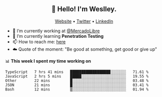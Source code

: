 <h2 align="center">👋 Hello! I'm Weslley.</h2>
<p align="center">
  <a href="http://weslleyneri.com.br">Website</a> •
  <a href="https://twitter.com/Weslley_Neri">Twitter</a> •
  <a href="https://www.linkedin.com/in/weslley-neri-3658908b">LinkedIn</a>
</p>


- 🔭 I’m currently working at [@MercadoLibre](https://github.com/mercadolibre)
- 🌱 I’m currently learning **Penetration Testing**
- 📫 How to reach me: [here](mailto:weslley39@gmail.com)
- ☁️ Quote of the moment: "Be good at something, get good or give up"

📊 **This week I spent my time working on**
<!--START_SECTION:waka-->
```text
TypeScript   7 hrs 41 mins   ██████████████████░░░░░░░   71.61 % 
JavaScript   2 hrs 5 mins    █████░░░░░░░░░░░░░░░░░░░░   19.55 % 
Other        22 mins         █░░░░░░░░░░░░░░░░░░░░░░░░   03.48 % 
JSON         21 mins         █░░░░░░░░░░░░░░░░░░░░░░░░   03.41 % 
Bash         12 mins         ▒░░░░░░░░░░░░░░░░░░░░░░░░   01.94 % 
```
<!--END_SECTION:waka-->

<!-- Inspired by https://github.com/gruselhaus/gruselhaus -->